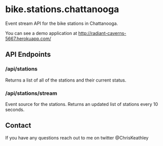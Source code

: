 # bike.stations.chattanooga

Event stream API for the bike stations in Chattanooga.

You can see a demo application at http://radiant-caverns-5667.herokuapp.com/

## API Endpoints

### /api/stations

Returns a list of all of the stations and their current status.

### /api/stations/stream

Event source for the stations.  Returns an updated list of stations every 10 seconds.

## Contact

If you have any questions reach out to me on twitter @ChrisKeathley

